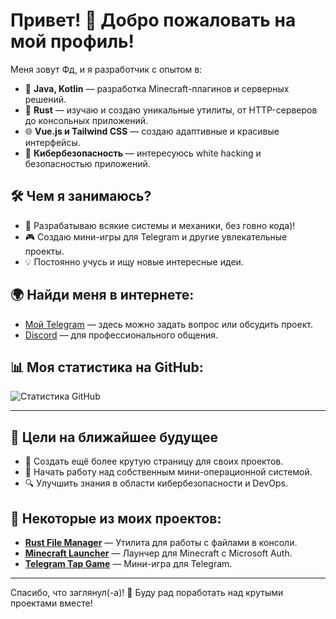 # Привет! 👋 Добро пожаловать на мой профиль!

Меня зовут Фд, и я разработчик с опытом в:
- 🌟 **Java, Kotlin** — разработка Minecraft-плагинов и серверных решений.
- 🦀 **Rust** — изучаю и создаю уникальные утилиты, от HTTP-серверов до консольных приложений.
- 🌐 **Vue.js и Tailwind CSS** — создаю адаптивные и красивые интерфейсы.
- 🔐 **Кибербезопасность** — интересуюсь white hacking и безопасностью приложений.

## 🛠️ Чем я занимаюсь?
- 🚀 Разрабатываю всякие системы и механики, без говно кода)!
- 🎮 Создаю мини-игры для Telegram и другие увлекательные проекты.
- 💡 Постоянно учусь и ищу новые интересные идеи.

## 🌍 Найди меня в интернете:
- [Мой Telegram](https://t.me/fdsaqwertyu1) — здесь можно задать вопрос или обсудить проект.
- [Discord](https://discord.com/channels/@me/852845189726208060) — для профессионального общения.

## 📊 Моя статистика на GitHub:
![Статистика GitHub](https://github-readme-stats.vercel.app/api?username=3ILou-ANANIMUS&show_icons=true&theme=radical)

---

## 🎯 Цели на ближайшее будущее
- 🎨 Создать ещё более крутую страницу для своих проектов.
- 🐧 Начать работу над собственным мини-операционной системой.
- 🔍 Улучшить знания в области кибербезопасности и DevOps.

## 💾 Некоторые из моих проектов:
- **[Rust File Manager](#)** — Утилита для работы с файлами в консоли.
- **[Minecraft Launcher](#)** — Лаунчер для Minecraft с Microsoft Auth.
- **[Telegram Tap Game](#)** — Мини-игра для Telegram.

---

Спасибо, что заглянул(-а)! 🙌 Буду рад поработать над крутыми проектами вместе!
